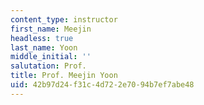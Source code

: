 ```yaml
---
content_type: instructor
first_name: Meejin
headless: true
last_name: Yoon
middle_initial: ''
salutation: Prof.
title: Prof. Meejin Yoon
uid: 42b97d24-f31c-4d72-2e70-94b7ef7abe48
---
```

